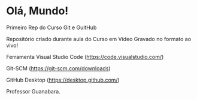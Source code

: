 # Olá, Mundo!
 Primeiro Rep do Curso Git e GuitHub

Repositório criado durante aula do Curso em Vídeo Gravado no formato ao vivo!

Ferramenta Visual Studio Code (https://code.visualstudio.com/)

Git-SCM (https://git-scm.com/downloads)

GitHub Desktop (https://desktop.github.com/)

Professor Guanabara.
